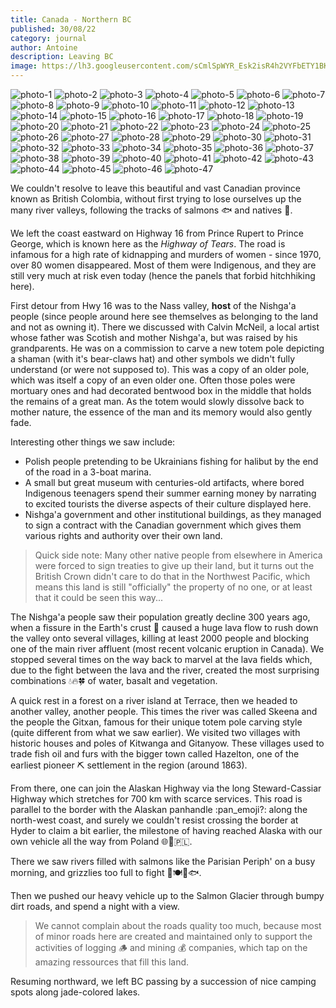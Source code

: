 ```yaml
---
title: Canada - Northern BC
published: 30/08/22
category: journal
author: Antoine
description: Leaving BC
image: https://lh3.googleusercontent.com/sCmlSpWYR_Esk2isR4h2VYFbETY1BK4W5eBeNXTNLB9txkaZ7mNwhBxmktyBgMRfdVLpo8XVCzX2dETgfervYaFv4iEPGYsdiQuGo3QTThnAli--m1B15PNTMAMtmksJZvBzq3hYcA=w1500-h1000-no
---
```


![photo-1](https://user-images.githubusercontent.com/20797902/187582676-825ba834-2f02-4a37-97cb-a0b3d48721c8.jpg)
![photo-2](https://user-images.githubusercontent.com/20797902/187582682-700af207-e21c-48bd-b011-415d2eca134d.jpg)
![photo-3](https://user-images.githubusercontent.com/20797902/187582686-4dc890d9-06aa-4f25-9390-064a48342dc7.jpg)
![photo-4](https://user-images.githubusercontent.com/20797902/187582691-b7e88013-f029-49bb-86dd-4b2eeebdc9a1.jpg)
![photo-5](https://user-images.githubusercontent.com/20797902/187582697-b2a50d0a-12d8-46f4-bdec-f749e51ad0cc.jpg)
![photo-6](https://user-images.githubusercontent.com/20797902/187582702-3e1025ed-12ec-432d-a846-ab336335e9b2.jpg)
![photo-7](https://user-images.githubusercontent.com/20797902/187582705-880215e4-daf5-416c-9cdb-de6c7e3af1c4.jpg)
![photo-8](https://user-images.githubusercontent.com/20797902/187582717-57c23988-0b29-4163-a4e7-f2790eb28a3b.jpg)
![photo-9](https://user-images.githubusercontent.com/20797902/187582722-a3b681bf-d77e-46f0-aec1-19f860ab4643.jpg)
![photo-10](https://user-images.githubusercontent.com/20797902/187582728-980b0883-4b9a-4d20-8bf5-d35d41aa11eb.jpg)
![photo-11](https://user-images.githubusercontent.com/20797902/187582732-ec208062-eeeb-405f-931f-613948ffe45b.jpg)
![photo-12](https://user-images.githubusercontent.com/20797902/187582747-da07a011-7762-4963-bfac-92c1feddd213.jpg)
![photo-13](https://user-images.githubusercontent.com/20797902/187582752-b9b49fc3-3b0d-4509-9815-626ecc71ce0f.jpg)
![photo-14](https://user-images.githubusercontent.com/20797902/187582754-0dfeb49c-da80-48b6-ae9d-ebb79e075070.jpg)
![photo-15](https://user-images.githubusercontent.com/20797902/187582772-093a4aef-89ad-45d4-bb28-2940f884de1a.jpg)
![photo-16](https://user-images.githubusercontent.com/20797902/187582777-81ee5928-46a8-40de-a373-a2fc73336c9e.jpg)
![photo-17](https://user-images.githubusercontent.com/20797902/187582781-a4d23c86-bbd6-4370-883c-47ffb3382a2b.jpg)
![photo-18](https://user-images.githubusercontent.com/20797902/187582787-1e296a77-d909-4591-9c77-da72fa39df93.jpg)
![photo-19](https://user-images.githubusercontent.com/20797902/187582791-ee85a7c6-3aeb-4047-b8aa-f3abc24a73af.jpg)
![photo-20](https://user-images.githubusercontent.com/20797902/187582792-e1a9a2c6-1110-4fd9-a922-e7866405b03b.jpg)
![photo-21](https://user-images.githubusercontent.com/20797902/187582798-1df7adaa-0160-4884-bb4b-e4866407531f.jpg)
![photo-22](https://user-images.githubusercontent.com/20797902/187582800-41e7eb63-6cfb-4b08-b7f6-6ec0f672ed52.jpg)
![photo-23](https://user-images.githubusercontent.com/20797902/187582806-7606ffc7-8958-4d82-a52d-40ee88bb8ed8.jpg)
![photo-24](https://user-images.githubusercontent.com/20797902/187582830-79710adc-08d1-4028-a31c-d0cd58254275.jpg)
![photo-25](https://user-images.githubusercontent.com/20797902/187582848-13300e07-f1d2-430c-a0f7-41bf2bdbc8f3.jpg)
![photo-26](https://user-images.githubusercontent.com/20797902/187582851-9f36defc-10aa-473b-8fd0-ea176076e4ee.jpg)
![photo-27](https://user-images.githubusercontent.com/20797902/187582857-39942ff0-5310-4fae-9052-6b512987df98.jpg)
![photo-28](https://user-images.githubusercontent.com/20797902/187582872-c5230aa6-09db-4cc0-b993-beec8e23561f.jpg)
![photo-29](https://user-images.githubusercontent.com/20797902/187582879-cc5ef263-5c9d-4a2f-bef0-2d7ecbf62a4c.jpg)
![photo-30](https://user-images.githubusercontent.com/20797902/187582885-8539bfea-e327-4971-9f7e-933acb74a4d3.jpg)
![photo-31](https://user-images.githubusercontent.com/20797902/187582898-de5813c5-0507-4095-b93c-8368006b3294.jpg)
![photo-32](https://user-images.githubusercontent.com/20797902/187582903-5afb436b-e638-4bc4-a8e0-999dfc85d913.jpg)
![photo-33](https://user-images.githubusercontent.com/20797902/187582913-8d887a88-6546-4067-9a75-4bca7fea01fd.jpg)
![photo-34](https://user-images.githubusercontent.com/20797902/187582923-14a6bc86-2d18-4d38-b7e9-2af67590ce52.jpg)
![photo-35](https://user-images.githubusercontent.com/20797902/187582937-8c1576c6-519d-46ce-a5a3-c0f67aed96c6.jpg)
![photo-36](https://user-images.githubusercontent.com/20797902/187582940-2d0e04b1-ee26-44e9-8878-998f19368187.jpg)
![photo-37](https://user-images.githubusercontent.com/20797902/187582948-64c791fb-4b9a-4880-a135-25659b712e42.jpg)
![photo-38](https://user-images.githubusercontent.com/20797902/187582963-5b0e8be7-70d5-4edc-bd38-fb79fa2e95ed.jpg)
![photo-39](https://user-images.githubusercontent.com/20797902/187582967-98249a51-f18d-46de-ad78-14f1149ed2f1.jpg)
![photo-40](https://user-images.githubusercontent.com/20797902/187582971-b1905424-372e-48a3-b354-4c2c70df4b51.jpg)
![photo-41](https://user-images.githubusercontent.com/20797902/187582978-24c00db7-235b-4ee1-8b62-852f04d83611.jpg)
![photo-42](https://user-images.githubusercontent.com/20797902/187582984-471881b0-7964-40c6-9457-3c117f58ef44.jpg)
![photo-43](https://user-images.githubusercontent.com/20797902/187582990-1ae9b175-7914-49b1-9b36-7ccdaa6e39e8.jpg)
![photo-44](https://user-images.githubusercontent.com/20797902/187582995-3154aa6a-85c5-4ac1-a7ab-7156062e04b0.jpg)
![photo-45](https://user-images.githubusercontent.com/20797902/187583006-409b3a49-e230-40d5-8901-6653788e4e44.jpg)
![photo-46](https://user-images.githubusercontent.com/20797902/187583007-b622c469-e359-4a08-a0a8-ff33ee6b296c.jpg)
![photo-47](https://user-images.githubusercontent.com/20797902/187583011-9f3985ed-c527-422f-8216-244c81e633fb.jpg)


We couldn't resolve to leave this beautiful and vast Canadian province known as British Colombia, without first trying to lose ourselves up the many river valleys, following the tracks of salmons 🐟 and natives 🎣.

We left the coast eastward on Highway 16 from Prince Rupert to Prince George, which is known here as the _Highway of Tears_. The road is infamous for a high rate of kidnapping and murders of women - since 1970, over 80 women disappeared. Most of them were Indigenous, and they are still very much at risk even today (hence the panels that forbid hitchhiking here).

First detour from Hwy 16 was to the Nass valley, **host** of the Nishga'a people (since people around here see themselves as belonging to the land and not as owning it). There we discussed with Calvin McNeil, a local artist whose father was Scotish and mother Nishga'a, but was raised by his grandparents. He was on a commission to carve a new totem pole depicting a shaman (with it's bear-claws hat) and other symbols we didn't fully understand (or were not supposed to). This was a copy of an older pole, which was itself a copy of an even older one. Often those poles were mortuary ones and had decorated bentwood box in the middle that holds the remains of a great man. As the totem would slowly dissolve back to mother nature, the essence of the man and its memory would also gently fade.

Interesting other things we saw include:

- Polish people pretending to be Ukrainians fishing for halibut by the end of the road in a 3-boat marina.
- A small but great museum with centuries-old artifacts, where bored Indigenous teenagers spend their summer earning money by narrating to excited tourists the diverse aspects of their culture displayed here.
- Nishga'a government and other institutional buildings, as they managed to sign a contract with the Canadian government which gives them various rights and authority over their own land.

> Quick side note: Many other native people from elsewhere in America were forced to sign treaties to give up their land, but it turns out the British Crown didn't care to do that in the Northwest Pacific, which means this land is still "officially" the property of no one, or at least that it could be seen this way...

The Nishga'a people saw their population greatly decline 300 years ago, when a fissure in the Earth's crust 🌋 caused a huge lava flow to rush down the valley onto several villages, killing at least 2000 people and blocking one of the main river affluent (most recent volcanic eruption in Canada). We stopped several times on the way back to marvel at the lava fields which, due to the fight between the lava and the river, created the most surprising combinations 💧🔥🍀 of water, basalt and vegetation.

A quick rest in a forest on a river island at Terrace, then we headed to another valley, another people. This times the river was called Skeena and the people the Gitxan, famous for their unique totem pole carving style (quite different from what we saw earlier). We visited two villages with historic houses and poles of Kitwanga and Gitanyow. These villages used to trade fish oil and furs with the bigger town called Hazelton, one of the earliest pioneer ⛏️ settlement in the region (around 1863).

From there, one can join the Alaskan Highway via the long Steward-Cassiar Highway which stretches for 700 km with scarce services. This road is parallel to the border with the Alaskan panhandle :pan_emoji?: along the north-west coast, and surely we couldn't resist crossing the border at Hyder to claim a bit earlier, the milestone of having reached Alaska with our own vehicle all the way from Poland 🌐🤙🇵🇱.

There we saw rivers filled with salmons like the Parisian Periph' on a busy morning, and grizzlies too full to fight 🐻🍽️🚥🐟.

Then we pushed our heavy vehicle up to the Salmon Glacier through bumpy dirt roads, and spend a night with a view.

> We cannot complain about the roads quality too much, because most of minor roads here are created and maintained only to support the activities of logging 🪵 and mining 💰 companies, which tap on the amazing ressources that fill this land.

Resuming northward, we left BC passing by a succession of nice camping spots along jade-colored lakes.
